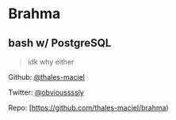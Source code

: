 # Brahma

## bash w/ PostgreSQL
> idk why either

Github: [@thales-maciel](https://github.com/thales-maciel)

Twitter: [@obvioussssly](https://twitter.com/obvioussssly)

Repo: [https://github.com/thales-maciel/brahma)
